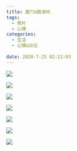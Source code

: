 ```yaml
---
title: 厦门&鼓浪屿
tags: 
  - 照片	
  - 心情
categories:
  - 生活
  - 心情&日记
  
date: 2020-7-25 02:11:03
---
```


![](first.jpg)

![](123.jpg)

![](4.jpg)

![](8.jpg)

![](5.jpg)

![](fdw.jpg)

![](6.jpg)